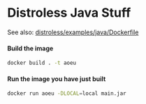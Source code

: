# Distroless Java Stuff

See also: [distroless/examples/java/Dockerfile](https://github.com/GoogleContainerTools/distroless/blob/master/examples/java/Dockerfile)

#### Build the image

```bash
docker build . -t aoeu
```

#### Run the image you have just built

```bash
docker run aoeu -DLOCAL=local main.jar
```
